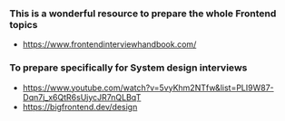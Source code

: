 ### This is a wonderful resource to prepare the whole Frontend topics
- https://www.frontendinterviewhandbook.com/
### To prepare specifically  for System design interviews
- https://www.youtube.com/watch?v=5vyKhm2NTfw&list=PLI9W87-Dqn7j_x6QtR6sUjycJR7nQLBqT
- https://bigfrontend.dev/design
